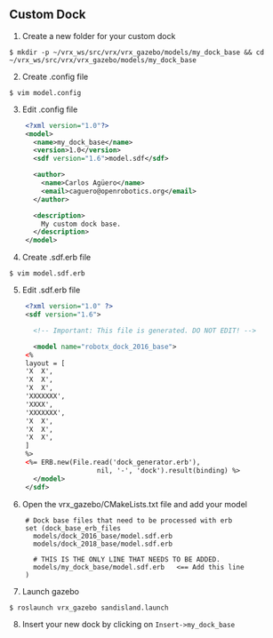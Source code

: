 ## Custom Dock

1. Create a new folder for your custom dock
```console
$ mkdir -p ~/vrx_ws/src/vrx/vrx_gazebo/models/my_dock_base && cd ~/vrx_ws/src/vrx/vrx_gazebo/models/my_dock_base
```

2. Create .config file
```
$ vim model.config
```

3. Edit .config file
```xml
    <?xml version="1.0"?>
    <model>
      <name>my_dock_base</name>
      <version>1.0</version>
      <sdf version="1.6">model.sdf</sdf>

      <author>
        <name>Carlos Agüero</name>
        <email>caguero@openrobotics.org</email>
      </author>

      <description>
        My custom dock base.
      </description>
    </model>
```

4. Create .sdf.erb file
```
$ vim model.sdf.erb
```

5. Edit .sdf.erb file
```xml
    <?xml version="1.0" ?>
    <sdf version="1.6">

      <!-- Important: This file is generated. DO NOT EDIT! -->

      <model name="robotx_dock_2016_base">
    <%
    layout = [
    'X  X',
    'X  X',
    'X  X',
    'XXXXXXX',
    'XXXX',
    'XXXXXXX',
    'X  X',
    'X  X',
    'X  X',
    ]
    %>
    <%= ERB.new(File.read('dock_generator.erb'),
                      nil, '-', 'dock').result(binding) %>
      </model>
    </sdf>
```

6. Open the vrx_gazebo/CMakeLists.txt file and add your model
```
    # Dock base files that need to be processed with erb
    set (dock_base_erb_files
      models/dock_2016_base/model.sdf.erb
      models/dock_2018_base/model.sdf.erb

      # THIS IS THE ONLY LINE THAT NEEDS TO BE ADDED.
      models/my_dock_base/model.sdf.erb   <== Add this line
    )
```

7. Launch gazebo
```
$ roslaunch vrx_gazebo sandisland.launch
```

8. Insert your new dock by clicking on `Insert->my_dock_base`

